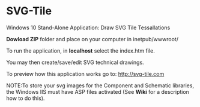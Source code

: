 # SVG-Tile
Windows 10 Stand-Alone Application: Draw SVG Tile Tessallations

**Dowload ZIP** folder and place on your computer in inetpub/wwwroot/ 

To run the application, in **localhost** select the index.htm file. 

You may then create/save/edit SVG technical drawings.

To preview how this application works go to: http://svg-tile.com

NOTE:To store your svg images for the Component and Schematic libraries, the Windows IIS must have 
ASP files activated (See **Wiki** for a description how to do this).
